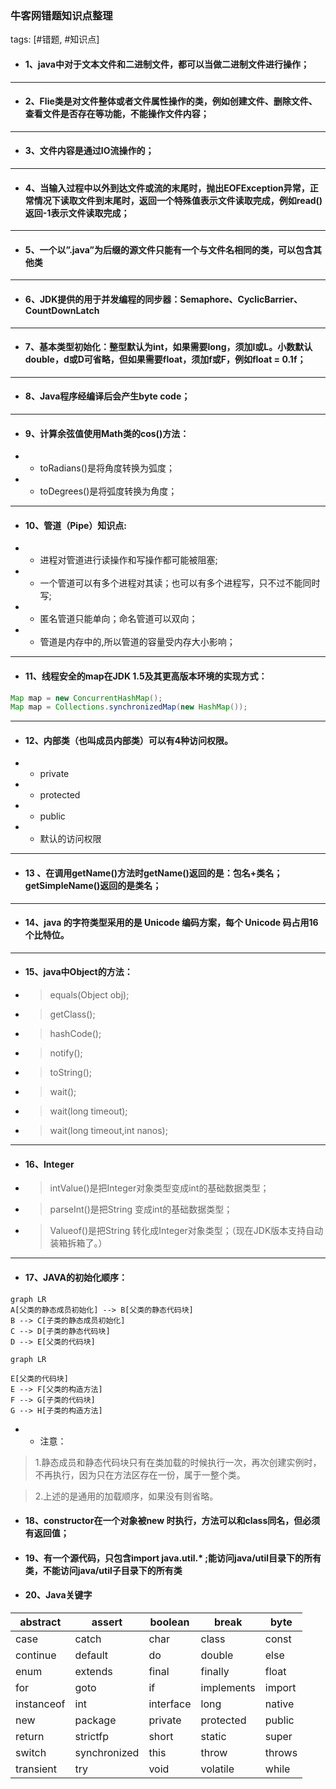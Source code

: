 ### 牛客网错题知识点整理

tags: [#错题, #知识点]

- #### 1、java中对于文本文件和二进制文件，都可以当做二进制文件进行操作；

---

- #### 2、Flie类是对文件整体或者文件属性操作的类，例如创建文件、删除文件、查看文件是否存在等功能，不能操作文件内容；

---

- #### 3、文件内容是通过IO流操作的；

---

- #### 4、当输入过程中以外到达文件或流的末尾时，抛出EOFException异常，正常情况下读取文件到末尾时，返回一个特殊值表示文件读取完成，例如read()返回-1表示文件读取完成；

---


- #### 5、一个以”.java”为后缀的源文件只能有一个与文件名相同的类，可以包含其他类

---

- #### 6、JDK提供的用于并发编程的同步器：Semaphore、CyclicBarrier、CountDownLatch 

---

- #### 7、基本类型初始化：整型默认为int，如果需要long，须加l或L。小数默认double，d或D可省略，但如果需要float，须加f或F，例如float = 0.1f；

---

- #### 8、Java程序经编译后会产生byte code；

---

- #### 9、计算余弦值使用Math类的cos()方法：

- - toRadians()是将角度转换为弧度；

- - toDegrees()是将弧度转换为角度；

---


- #### 10、管道（Pipe）知识点:

- - 进程对管道进行读操作和写操作都可能被阻塞;

- - 一个管道可以有多个进程对其读；也可以有多个进程写，只不过不能同时写;

- - 匿名管道只能单向；命名管道可以双向；

- - 管道是内存中的,所以管道的容量受内存大小影响；

---

- #### 11、线程安全的map在JDK 1.5及其更高版本环境的实现方式：

```java
Map map = new ConcurrentHashMap();
Map map = Collections.synchronizedMap(new HashMap());
```

---


- #### 12、内部类（也叫成员内部类）可以有4种访问权限。

- - private

- - protected

- - public

- - 默认的访问权限

---

- #### 13 、在调用getName()方法时getName()返回的是：包名+类名；getSimpleName()返回的是类名；

---

- #### 14、java 的字符类型采用的是 Unicode 编码方案，每个 Unicode 码占用**16**个比特位。

---

- #### 15、java中Object的方法：

- > equals(Object obj);

- > getClass();

- > hashCode();

- > notify();

- > toString();

- > wait();

- > wait(long timeout);

- > wait(long timeout,int nanos);

---
- #### 16、Integer

- > intValue()是把Integer对象类型变成int的基础数据类型； 
- > parseInt()是把String 变成int的基础数据类型； 
- > Valueof()是把String 转化成Integer对象类型；（现在JDK版本支持自动装箱拆箱了。）

---

- #### 17、JAVA的初始化顺序：

```
graph LR
A[父类的静态成员初始化] --> B[父类的静态代码块] 
B --> C[子类的静态成员初始化]
C --> D[子类的静态代码块]
D --> E[父类的代码块]

```

```
graph LR

E[父类的代码块]
E --> F[父类的构造方法]
F --> G[子类的代码块]
G --> H[子类的构造方法]
```

- - 注意：

 > 1.静态成员和静态代码块只有在类加载的时候执行一次，再次创建实例时，不再执行，因为只在方法区存在一份，属于一整个类。

> 2.上述的是通用的加载顺序，如果没有则省略。 


- #### 18、constructor在一个对象被new 时执行，方法可以和class同名，但必须有返回值；

- #### 19、有一个源代码，只包含import java.util.* ;能访问java/util目录下的所有类，不能访问java/util子目录下的所有类

- #### 20、Java关键字

abstract | assert | boolean | break | byte
    ---  |   ---  |    ---  |   --- |---
    case |  catch |   char  |  class|const
continue | default|     do  | double|else
enum     | extends|final    |finally|float
for      |goto    | if      |implements|import
instanceof|int    |interface|long   |native
new      | package|private  |protected|public
return   | strictfp|short   |static   | super
switch   |synchronized |this | throw |throws
transient |try  | void | volatile| while

